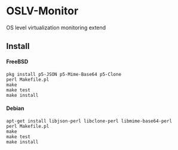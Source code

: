 # OSLV-Monitor
OS level virtualization monitoring extend

## Install

#### FreeBSD

```shell
pkg install p5-JSON p5-Mime-Base64 p5-Clone
perl Makefile.pl
make
make test
make install
```

#### Debian

```shell
apt-get install libjson-perl libclone-perl libmime-base64-perl
perl Makefile.pl
make
make test
make install
```
